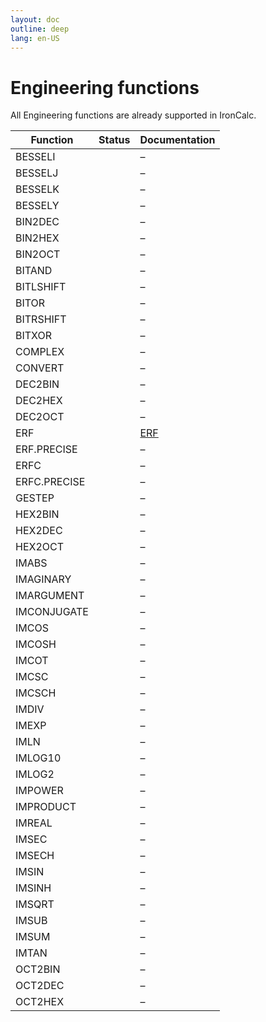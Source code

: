 ```yaml
---
layout: doc
outline: deep
lang: en-US
---
```


# Engineering functions

All Engineering functions are already supported in IronCalc.

| Function     | Status                                | Documentation |
| ------------ | ------------------------------------- | ------------- |
| BESSELI      | <Badge type="tip" text="Available" /> | –             |
| BESSELJ      | <Badge type="tip" text="Available" /> | –             |
| BESSELK      | <Badge type="tip" text="Available" /> | –             |
| BESSELY      | <Badge type="tip" text="Available" /> | –             |
| BIN2DEC      | <Badge type="tip" text="Available" /> | –             |
| BIN2HEX      | <Badge type="tip" text="Available" /> | –             |
| BIN2OCT      | <Badge type="tip" text="Available" /> | –             |
| BITAND       | <Badge type="tip" text="Available" /> | –             |
| BITLSHIFT    | <Badge type="tip" text="Available" /> | –             |
| BITOR        | <Badge type="tip" text="Available" /> | –             |
| BITRSHIFT    | <Badge type="tip" text="Available" /> | –             |
| BITXOR       | <Badge type="tip" text="Available" /> | –             |
| COMPLEX      | <Badge type="tip" text="Available" /> | –             |
| CONVERT      | <Badge type="tip" text="Available" /> | –             |
| DEC2BIN      | <Badge type="tip" text="Available" /> | –             |
| DEC2HEX      | <Badge type="tip" text="Available" /> | –             |
| DEC2OCT      | <Badge type="tip" text="Available" /> | –             |
| ERF          | <Badge type="tip" text="Available" /> | [ERF](engineering/erf) |
| ERF.PRECISE  | <Badge type="tip" text="Available" /> | –             |
| ERFC         | <Badge type="tip" text="Available" /> | –             |
| ERFC.PRECISE | <Badge type="tip" text="Available" /> | –             |
| GESTEP       | <Badge type="tip" text="Available" /> | –             |
| HEX2BIN      | <Badge type="tip" text="Available" /> | –             |
| HEX2DEC      | <Badge type="tip" text="Available" /> | –             |
| HEX2OCT      | <Badge type="tip" text="Available" /> | –             |
| IMABS        | <Badge type="tip" text="Available" /> | –             |
| IMAGINARY    | <Badge type="tip" text="Available" /> | –             |
| IMARGUMENT   | <Badge type="tip" text="Available" /> | –             |
| IMCONJUGATE  | <Badge type="tip" text="Available" /> | –             |
| IMCOS        | <Badge type="tip" text="Available" /> | –             |
| IMCOSH       | <Badge type="tip" text="Available" /> | –             |
| IMCOT        | <Badge type="tip" text="Available" /> | –             |
| IMCSC        | <Badge type="tip" text="Available" /> | –             |
| IMCSCH       | <Badge type="tip" text="Available" /> | –             |
| IMDIV        | <Badge type="tip" text="Available" /> | –             |
| IMEXP        | <Badge type="tip" text="Available" /> | –             |
| IMLN         | <Badge type="tip" text="Available" /> | –             |
| IMLOG10      | <Badge type="tip" text="Available" /> | –             |
| IMLOG2       | <Badge type="tip" text="Available" /> | –             |
| IMPOWER      | <Badge type="tip" text="Available" /> | –             |
| IMPRODUCT    | <Badge type="tip" text="Available" /> | –             |
| IMREAL       | <Badge type="tip" text="Available" /> | –             |
| IMSEC        | <Badge type="tip" text="Available" /> | –             |
| IMSECH       | <Badge type="tip" text="Available" /> | –             |
| IMSIN        | <Badge type="tip" text="Available" /> | –             |
| IMSINH       | <Badge type="tip" text="Available" /> | –             |
| IMSQRT       | <Badge type="tip" text="Available" /> | –             |
| IMSUB        | <Badge type="tip" text="Available" /> | –             |
| IMSUM        | <Badge type="tip" text="Available" /> | –             |
| IMTAN        | <Badge type="tip" text="Available" /> | –             |
| OCT2BIN      | <Badge type="tip" text="Available" /> | –             |
| OCT2DEC      | <Badge type="tip" text="Available" /> | –             |
| OCT2HEX      | <Badge type="tip" text="Available" /> | –             |
